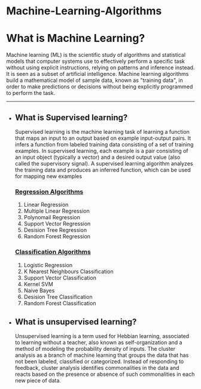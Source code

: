 # Machine-Learning-Algorithms
 <h1>What is Machine Learning?</h1>
 Machine learning (ML) is the scientific study of algorithms and statistical models that computer systems use to effectively perform a 
 specific task without using explicit instructions, relying on patterns and inference instead. It is seen as a subset of artificial 
 intelligence. Machine learning algorithms build a mathematical model of sample data, known as "training data", in order to make 
 predictions or decisions without being explicitly programmed to perform the task.
<hr>
<ul>
<li><h2>What is Supervised learning?</h2></li>
 Supervised learning is the machine learning task of learning a function that maps an input to an output based on example input-output pairs. It infers a function from labeled training data consisting of a set of training examples. In supervised learning, each example is a pair consisting of an input object (typically a vector) and a desired output value (also called the supervisory signal). A supervised learning algorithm analyzes the training data and produces an inferred function, which can be used for mapping new examples
 <h3><u>Regression Algorithms</u></h3>
       <ol>
        <li>Linear Regression</li>
        <li>Multiple Linear Regression</li>
        <li>Polynomail Regression</li>
        <li>Support Vector Regression</li>
        <li>Desision Tree Regression</li>
        <li>Random Forest Regression</li>
       </ol>
 
  <h3><u>Classification Algorithms</u></h3>
  <ol>
        <li>Logistic Regression</li>
        <li>K Nearest Neighbours Classification</li>
        <li>Support Vector Classification</li>
        <li>Kernel SVM</li>
        <li>Naive Bayes</li>
        <li>Desision Tree Classification</li>
        <li>Random Forest Classification</li>
       </ol>
 
<li><h2>What is unsupervised learning?</h2></li>
Unsupervised learning is a term used for Hebbian learning, associated to learning without a teacher, also known as self-organization and a method of modeling the probability density of inputs. The cluster analysis as a branch of machine learning that groups the data that has not been labeled, classified or categorized. Instead of responding to feedback, cluster analysis identifies commonalities in the data and reacts based on the presence or absence of such commonalities in each new piece of data.
</ul>
